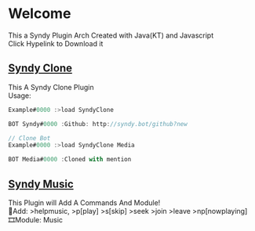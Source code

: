 # Welcome 
This a Syndy Plugin Arch Created with Java(KT) and Javascript   
Click Hypelink to Download it
## [Syndy Clone](https://github.com/RiveBots/rivebot-plugin/raw/builds/SyndyClone.zip)
This A Syndy Clone Plugin   
Usage:    
```js 
Example#0000 :>load SyndyClone

BOT Syndy#0000 :Github: http://syndy.bot/github?new

// Clone Bot 
Example#0000 :>load SyndyClone Media

BOT Media#0000 :Cloned with mention
```
## [Syndy Music](http://github.com/RiveBots/rivebot-plugin/raw/builds/SyndyMusic.zip)
This Plugin will Add A Commands And Module!   
🎵Add: >helpmusic, >p[play] >s[skip] >seek >join >leave >np[nowplaying]   
🎞Module: Music
